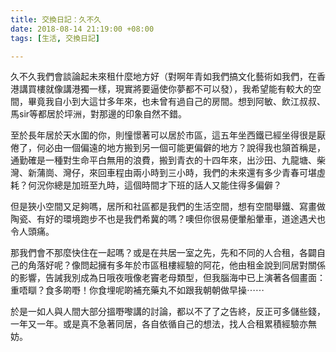 ```yaml
---
title: 交換日記：久不久
date: 2018-08-14 21:19:00 +08:00
tags: [生活, 交換日記]

---
```


  
  
  
久不久我們會談論起未來租什麼地方好（對啊年青如我們搞文化藝術如我們，在香港講買樓就像講港獨一樣，現實將要逼使你夢都不可以發），我希望能有較大的空間，畢竟我自小到大這廿多年來，也未曾有過自己的房間。想到阿敏、飲江叔叔、馬sir等都居於坪洲，對那邊的印象自然不錯。  
  
至於長年居於天水圍的你，則憧憬著可以居於市區，這五年坐西鐵已經坐得很是厭倦了，何必由一個偏遠的地方搬到另一個可能更偏僻的地方？說得我也頷首稱是，通勤確是一種對生命平白無用的浪費，搬到青衣的十四年來，出沙田、九龍塘、柴灣、新蒲崗、灣仔，來回車程由兩小時到三小時，我們的未來還有多少青春可堪虛耗？何況你總是加班至九時，這個時間才下班的話人又能住得多偏僻？  
  
但是狹小空間又足夠嗎，居所和社區都是我們的生活空間，想有空間舉鐵、寫畫做陶瓷、有好的環境跑步不也是我們希冀的嗎？噢但你很易便暈船暈車，道途遇犬也令人頭痛。  
  
那我們會不那麼快住在一起嗎？或是在共居一室之先，先和不同的人合租，各闢自己的角落好呢？像問起擁有多年於市區租樓經驗的阿花，他由租金說到同居對關係的影響，告誡我別成為日哦夜哦像老竇老母類型，但我腦海中已上演著各個畫面：重唔瞓？食多啲嘢！你食埋呢啲補充藥丸不如跟我朝朝做早操⋯⋯  

  
於是一如人與人間大部分搵嘢嚟講的討論，都以不了了之告終，反正可多儲些錢，一年又一年。或是真不急著同居，各自依循自己的想法，找人合租累積經驗亦無妨。
  
  
